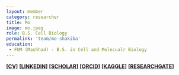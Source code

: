 ```yaml
---
layout: member
category: researcher
title: Mo
image: mo.jpeg
role: B.S. Cell Biology
permalink: 'team/mo-shakiba'
education:
 - FUM (Mashhad) - B.S. in Cell and Molecualr Biology
---
```


**[[CV]](https://moneuron.github.io)**
**[[LINKEDIN]](https://linkedin.com/in/moneuron)**
**[[SCHOLAR]](https://scholar.google.com/citations?user=r1sNGGsAAAAJ&hl=en)**
**[[ORCID]](https://orcid.org/0009-0003-4404-7759)**
**[[KAGGLE]](https://www.kaggle.com/moneuron)**
**[[RESEARCHGATE]](https://www.researchgate.net/profile/Mo-Shakiba)**